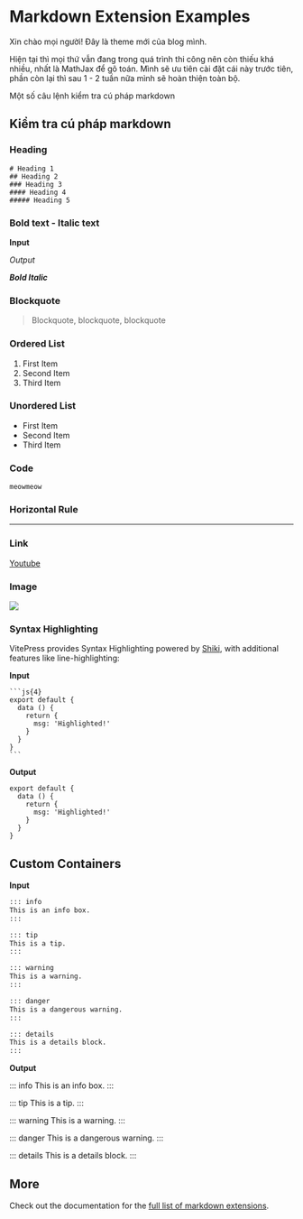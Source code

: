 # Markdown Extension Examples

Xin chào mọi người! Đây là theme mới của blog mình.

Hiện tại thì mọi thứ vẫn đang trong quá trình thi công nên còn thiếu khá nhiều, nhất là MathJax để gõ toán. Mình sẽ ưu tiên cài đặt cái này trước tiên, phần còn lại thì sau 1 - 2 tuần nữa mình sẽ hoàn thiện toàn bộ.

Một số câu lệnh kiểm tra cú pháp markdown

## Kiểm tra cú pháp markdown

### Heading

```
# Heading 1
## Heading 2
### Heading 3
#### Heading 4
##### Heading 5
```

### Bold text - Italic text

**Input**

*Output*

***Bold Italic***

### Blockquote

> Blockquote, blockquote, blockquote

### Ordered List

1. First Item
2. Second Item
3. Third Item

### Unordered List

- First Item
- Second Item
- Third Item

### Code
`meowmeow`

### Horizontal Rule

----------------------------------------------

### Link

[Youtube](https://youtube.com)

### Image

![](https://th.bing.com/th/id/OIG.CO2sHWK_IEYIwzXsC2hX)

### Syntax Highlighting

VitePress provides Syntax Highlighting powered by [Shiki](https://github.com/shikijs/shiki), with additional features like line-highlighting:

**Input**

````
```js{4}
export default {
  data () {
    return {
      msg: 'Highlighted!'
    }
  }
}
```
````

**Output**

```js{4}
export default {
  data () {
    return {
      msg: 'Highlighted!'
    }
  }
}
```

## Custom Containers

**Input**

```md
::: info
This is an info box.
:::

::: tip
This is a tip.
:::

::: warning
This is a warning.
:::

::: danger
This is a dangerous warning.
:::

::: details
This is a details block.
:::
```

**Output**

::: info
This is an info box.
:::

::: tip
This is a tip.
:::

::: warning
This is a warning.
:::

::: danger
This is a dangerous warning.
:::

::: details
This is a details block.
:::

## More

Check out the documentation for the [full list of markdown extensions](https://vitepress.dev/guide/markdown).
